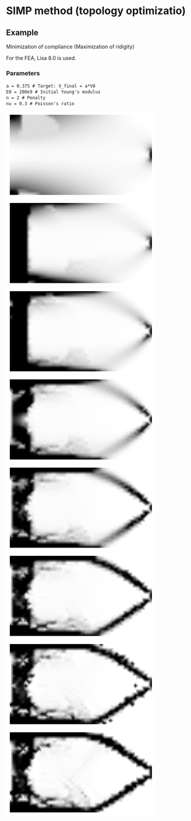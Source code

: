 # SIMP method (topology optimizatio)

## Example
Minimization of compliance (Maximization of ridigity)

For the FEA, Lisa 8.0 is used.

### Parameters
```
a = 0.375 # Target: V_final = a*V0
E0 = 200e9 # Initial Young's modulus
n = 2 # Penalty
nu = 0.3 # Poisson's ratio 
```
![](image/gen1.png)
![](image/gen2.png)
![](image/gen3.png)
![](image/gen4.png)
![](image/gen5.png)
![](image/gen6.png)
![](image/gen7.png)
![](image/gen8.png)
